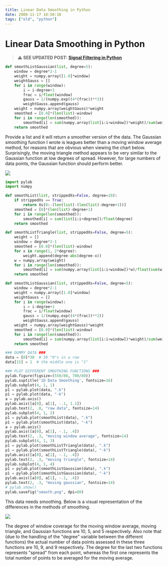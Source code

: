 ```yaml
---
title: Linear Data Smoothing in Python
date: 2008-11-17 18:50:10
tags: ["old", "python"]
---
```


# Linear Data Smoothing in Python

> **⚠️ SEE UPDATED POST:** [**Signal Filtering in Python**](https://swharden.com/blog/2020-09-23-signal-filtering-in-python/)

```python
def smoothListGaussian(list, degree=5):
    window = degree*2-1
    weight = numpy.array([1.0]*window)
    weightGauss = []
    for i in range(window):
        i = i-degree+1
        frac = i/float(window)
        gauss = 1/(numpy.exp((4*(frac))**2))
        weightGauss.append(gauss)
    weight = numpy.array(weightGauss)*weight
    smoothed = [0.0]*(len(list)-window)
    for i in range(len(smoothed)):
        smoothed[i] = sum(numpy.array(list[i:i+window])*weight)/sum(weight)
    return smoothed
```

Provide a list and it will return a smoother version of the data. The Gaussian smoothing function I wrote is leagues better than a moving window average method, for reasons that are obvious when viewing the chart below. Surprisingly, the moving triangle method appears to be very similar to the Gaussian function at low degrees of spread. However, for large numbers of data points, the Gaussian function should perform better.

<div class="text-center">

[![](https://swharden.com/static/2008/11/17/smooth_thumb.jpg)](https://swharden.com/static/2008/11/17/smooth.png)

</div>

```python
import pylab
import numpy

def smoothList(list, strippedXs=False, degree=10):
    if strippedXs == True:
        return Xs[0:-(len(list)-(len(list)-degree+1))]
    smoothed = [0]*(len(list)-degree+1)
    for i in range(len(smoothed)):
        smoothed[i] = sum(list[i:i+degree])/float(degree)
    return smoothed

def smoothListTriangle(list, strippedXs=False, degree=5):
    weight = []
    window = degree*2-1
    smoothed = [0.0]*(len(list)-window)
    for x in range(1, 2*degree):
        weight.append(degree-abs(degree-x))
    w = numpy.array(weight)
    for i in range(len(smoothed)):
        smoothed[i] = sum(numpy.array(list[i:i+window])*w)/float(sum(w))
    return smoothed

def smoothListGaussian(list, strippedXs=False, degree=5):
    window = degree*2-1
    weight = numpy.array([1.0]*window)
    weightGauss = []
    for i in range(window):
        i = i-degree+1
        frac = i/float(window)
        gauss = 1/(numpy.exp((4*(frac))**2))
        weightGauss.append(gauss)
    weight = numpy.array(weightGauss)*weight
    smoothed = [0.0]*(len(list)-window)
    for i in range(len(smoothed)):
        smoothed[i] = sum(numpy.array(list[i:i+window])*weight)/sum(weight)
    return smoothed

### DUMMY DATA ###
data = [0]*30  # 30 "0"s in a row
data[15] = 1  # the middle one is "1"

### PLOT DIFFERENT SMOOTHING FUNCTIONS ###
pylab.figure(figsize=(550/80, 700/80))
pylab.suptitle('1D Data Smoothing', fontsize=16)
pylab.subplot(4, 1, 1)
p1 = pylab.plot(data, ".k")
p1 = pylab.plot(data, "-k")
a = pylab.axis()
pylab.axis([a[0], a[1], -.1, 1.1])
pylab.text(2, .8, "raw data", fontsize=14)
pylab.subplot(4, 1, 2)
p1 = pylab.plot(smoothList(data), ".k")
p1 = pylab.plot(smoothList(data), "-k")
a = pylab.axis()
pylab.axis([a[0], a[1], -.1, .4])
pylab.text(2, .3, "moving window average", fontsize=14)
pylab.subplot(4, 1, 3)
p1 = pylab.plot(smoothListTriangle(data), ".k")
p1 = pylab.plot(smoothListTriangle(data), "-k")
pylab.axis([a[0], a[1], -.1, .4])
pylab.text(2, .3, "moving triangle", fontsize=14)
pylab.subplot(4, 1, 4)
p1 = pylab.plot(smoothListGaussian(data), ".k")
p1 = pylab.plot(smoothListGaussian(data), "-k")
pylab.axis([a[0], a[1], -.1, .4])
pylab.text(2, .3, "moving gaussian", fontsize=14)
# pylab.show()
pylab.savefig("smooth.png", dpi=80)
```

This data needs smoothing. Below is a visual representation of the differences in the methods of smoothing.

<div class="text-center">

[![](https://swharden.com/static/2008/11/17/smooth2_thumb.jpg)](https://swharden.com/static/2008/11/17/smooth2.png)

</div>

The degree of window coverage for the moving window average, moving triangle, and Gaussian functions are 10, 5, and 5 respectively. Also note that (due to the handling of the "degree" variable between the different functions) the actual number of data points assessed in these three functions are 10, 9, and 9 respectively. The degree for the last two functions represents "spread" from each point, whereas the first one represents the total number of points to be averaged for the moving average.